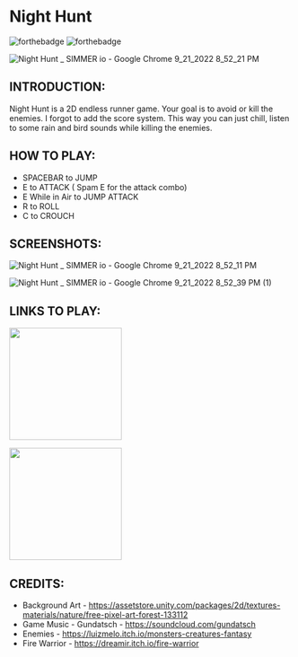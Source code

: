 # Night Hunt

![forthebadge](https://user-images.githubusercontent.com/86726474/152202421-3ee4053f-656c-4780-80c7-aad92f15223b.svg)
![forthebadge](https://forthebadge.com/images/badges/made-with-c-sharp.svg)

![Night Hunt _ SIMMER io - Google Chrome 9_21_2022 8_52_21 PM](https://user-images.githubusercontent.com/86726474/191587180-3ab2a4ae-419c-4742-8cfb-1b32cdb8ba77.png)

## INTRODUCTION:

Night Hunt is a 2D endless runner game. Your goal is to avoid or kill the enemies. I forgot to add the score system. This way you can just chill, listen to some rain and bird sounds while killing the enemies. 

## HOW TO PLAY:

* SPACEBAR to JUMP
* E to ATTACK ( Spam E for the attack combo)
* E While in Air to JUMP ATTACK
* R to ROLL
* C to CROUCH

## SCREENSHOTS:

![Night Hunt _ SIMMER io - Google Chrome 9_21_2022 8_52_11 PM](https://user-images.githubusercontent.com/86726474/191588167-e0070366-cac8-4b40-94f8-2818550af7f3.png)

![Night Hunt _ SIMMER io - Google Chrome 9_21_2022 8_52_39 PM (1)](https://user-images.githubusercontent.com/86726474/191588184-3f7e7e2e-045f-4c30-a0c8-dfd0124e608b.png)

## LINKS TO PLAY:

[<img src="https://cms.simmer.io/content/images/2019/08/simmer-badge-super-high-resolution-2.png" width=200px>](https://simmer.io/@bartu/night-hunt)

[<img src="https://static.itch.io/images/badge.svg" width=200px>](https://bartusivaci.itch.io/saving-gargantua)

## CREDITS:

* Background Art - https://assetstore.unity.com/packages/2d/textures-materials/nature/free-pixel-art-forest-133112
* Game Music - Gundatsch - https://soundcloud.com/gundatsch
* Enemies - https://luizmelo.itch.io/monsters-creatures-fantasy
* Fire Warrior - https://dreamir.itch.io/fire-warrior
